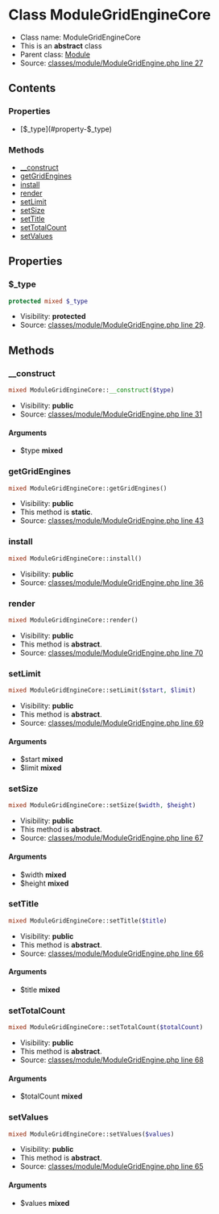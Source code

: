 Class ModuleGridEngineCore
=====================





* Class name: ModuleGridEngineCore
* This is an **abstract** class
* Parent class: [Module](class.ModuleCore.md)
* Source: [classes/module/ModuleGridEngine.php line 27](https://github.com/PrestaShop/PrestaShop/blob/1.6.0.4/classes/module/ModuleGridEngine.php#L27)


Contents
--------


### Properties

* [$_type](#property-$_type)

### Methods

* [__construct](#method-__construct)
* [getGridEngines](#method-getGridEngines)
* [install](#method-install)
* [render](#method-render)
* [setLimit](#method-setLimit)
* [setSize](#method-setSize)
* [setTitle](#method-setTitle)
* [setTotalCount](#method-setTotalCount)
* [setValues](#method-setValues)




Properties
----------


### <a name="property-$_type"></a>$_type

```php
protected mixed $_type
```





* Visibility: **protected**
* Source: [classes/module/ModuleGridEngine.php line 29](https://github.com/PrestaShop/PrestaShop/blob/1.6.0.4/classes/module/ModuleGridEngine.php#L29).


Methods
-------


### <a name="method-__construct"></a>__construct

```php
mixed ModuleGridEngineCore::__construct($type)
```





* Visibility: **public**
* Source: [classes/module/ModuleGridEngine.php line 31](https://github.com/PrestaShop/PrestaShop/blob/1.6.0.4/classes/module/ModuleGridEngine.php#L31)


#### Arguments
* $type **mixed**



### <a name="method-getGridEngines"></a>getGridEngines

```php
mixed ModuleGridEngineCore::getGridEngines()
```





* Visibility: **public**
* This method is **static**.
* Source: [classes/module/ModuleGridEngine.php line 43](https://github.com/PrestaShop/PrestaShop/blob/1.6.0.4/classes/module/ModuleGridEngine.php#L43)




### <a name="method-install"></a>install

```php
mixed ModuleGridEngineCore::install()
```





* Visibility: **public**
* Source: [classes/module/ModuleGridEngine.php line 36](https://github.com/PrestaShop/PrestaShop/blob/1.6.0.4/classes/module/ModuleGridEngine.php#L36)




### <a name="method-render"></a>render

```php
mixed ModuleGridEngineCore::render()
```





* Visibility: **public**
* This method is **abstract**.
* Source: [classes/module/ModuleGridEngine.php line 70](https://github.com/PrestaShop/PrestaShop/blob/1.6.0.4/classes/module/ModuleGridEngine.php#L70)




### <a name="method-setLimit"></a>setLimit

```php
mixed ModuleGridEngineCore::setLimit($start, $limit)
```





* Visibility: **public**
* This method is **abstract**.
* Source: [classes/module/ModuleGridEngine.php line 69](https://github.com/PrestaShop/PrestaShop/blob/1.6.0.4/classes/module/ModuleGridEngine.php#L69)


#### Arguments
* $start **mixed**
* $limit **mixed**



### <a name="method-setSize"></a>setSize

```php
mixed ModuleGridEngineCore::setSize($width, $height)
```





* Visibility: **public**
* This method is **abstract**.
* Source: [classes/module/ModuleGridEngine.php line 67](https://github.com/PrestaShop/PrestaShop/blob/1.6.0.4/classes/module/ModuleGridEngine.php#L67)


#### Arguments
* $width **mixed**
* $height **mixed**



### <a name="method-setTitle"></a>setTitle

```php
mixed ModuleGridEngineCore::setTitle($title)
```





* Visibility: **public**
* This method is **abstract**.
* Source: [classes/module/ModuleGridEngine.php line 66](https://github.com/PrestaShop/PrestaShop/blob/1.6.0.4/classes/module/ModuleGridEngine.php#L66)


#### Arguments
* $title **mixed**



### <a name="method-setTotalCount"></a>setTotalCount

```php
mixed ModuleGridEngineCore::setTotalCount($totalCount)
```





* Visibility: **public**
* This method is **abstract**.
* Source: [classes/module/ModuleGridEngine.php line 68](https://github.com/PrestaShop/PrestaShop/blob/1.6.0.4/classes/module/ModuleGridEngine.php#L68)


#### Arguments
* $totalCount **mixed**



### <a name="method-setValues"></a>setValues

```php
mixed ModuleGridEngineCore::setValues($values)
```





* Visibility: **public**
* This method is **abstract**.
* Source: [classes/module/ModuleGridEngine.php line 65](https://github.com/PrestaShop/PrestaShop/blob/1.6.0.4/classes/module/ModuleGridEngine.php#L65)


#### Arguments
* $values **mixed**


